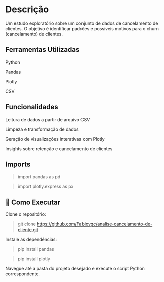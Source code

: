 # Descrição
Um estudo exploratório sobre um conjunto de dados de cancelamento de clientes. O objetivo é identificar padrões e possíveis motivos para o churn (cancelamento) de clientes.

## Ferramentas Utilizadas
Python

Pandas

Plotly

CSV

## Funcionalidades
Leitura de dados a partir de arquivo CSV

Limpeza e transformação de dados

Geração de visualizações interativas com Plotly

Insights sobre retenção e cancelamento de clientes

## Imports 
> import pandas as pd

> import plotly.express as px

## 🚀 Como Executar
Clone o repositório:

> git clone https://github.com/Fabiovgc/analise-cancelamento-de-cliente.git

Instale as dependências:

> pip install pandas

> pip install plotly

Navegue até a pasta do projeto desejado e execute o script Python correspondente.

